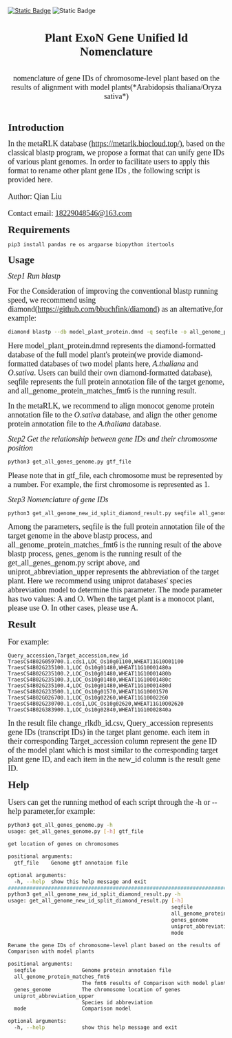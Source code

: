 [![Static Badge](https://www.python.org/static/img/python-logo@2x.png)](https://img.shields.io/badge/python-script-red)
![Static Badge](https://img.shields.io/badge/metaRLK-rename_gene_IDs-blue)

<div align='center'>
<strong><font face='Times New Roman'><h1>Plant ExoN Gene Unified ld Nomenclature</h1></font></strong>
</div>
<br>

<center><font size="4" face='Times New Roman'>nomenclature of gene IDs of chromosome-level plant based on the results of alignment with model plants(*Arabidopsis thaliana/Oryza sativa*)</font></center>

<br>
<br>

<strong><font size="5" face='Times New Roman'>Introduction</font></strong>

<font size="4" face='Times New Roman'>In the metaRLK database (https://metarlk.biocloud.top/), based on the classical blastp program, we propose a format that can unify gene IDs of various plant genomes. In order to facilitate users to apply this format to rename other plant gene IDs , the following script is provided here.

Author: Qian Liu

Contact email: 18229048546@163.com</font>

<strong><font size="5" face='Times New Roman'>Requirements</font></strong>

```bash
pip3 install pandas re os argparse biopython itertools
```

<strong><font size="5" face='Times New Roman'>Usage</font></strong>

<font size="4" face='Times New Roman'>*Step1 Run blastp*</font>

<font size="4" face='Times New Roman'>For the Consideration of improving the conventional blastp running speed, we recommend using diamond(https://github.com/bbuchfink/diamond) as an alternative,for example:</font>

```bash
diamond blastp --db model_plant_protein.dmnd -q seqfile -o all_genome_protein_matches_fmt6
```

<font size="4" face='Times New Roman'>Here model_plant_protein.dmnd represents the diamond-formatted database of the full model plant's protein(we provide diamond-formatted databases of two model plants here, *A.thaliana* and *O.sativa*. Users can build their own diamond-formatted database), seqfile represents the full protein annotation file of the target genome, and all_genome_protein_matches_fmt6 is the running result.</font>

<font size="4" face='Times New Roman'>In the metaRLK, we recommend to align monocot genome protein annotation file to the *O.sativa* database, and align the other genome protein annotation file to the *A.thaliana* database.</font>

<font size="4" face='Times New Roman'>*Step2 Get the relationship between gene IDs and their chromosome position*</font>

```bash
python3 get_all_genes_genome.py gtf_file
```

<font size="4" face='Times New Roman'>Please note that in gtf_file, each chromosome must be represented by a number. For example, the first chromosome is represented as 1.</font>

<font size="4" face='Times New Roman'>*Step3 Nomenclature of gene IDs*</font>

```bash
python3 get_all_genome_new_id_split_diamond_result.py seqfile all_genome_protein_matches_fmt6 genes_genome uniprot_abbreviation_upper mode
```
<font size="4" face='Times New Roman'>Among the parameters, seqfile is the full protein annotation file of the target genome in the above blastp process, and all_genome_protein_matches_fmt6 is the running result of the above blastp process, genes_genom is the running result of the get_all_genes_genom.py script above, and uniprot_abbreviation_upper represents the abbreviation of the target plant. Here we recommend using uniprot databases' species abbreviation model to determine this parameter. The mode parameter has two values: A and O. When the target plant is a monocot plant, please use O. In other cases, please use A.</font>

<strong><font size="5" face='Times New Roman'>Result</font></strong>
<br>
<br>
<font size="4" face='Times New Roman'>For example:</font>

```
Query_accession,Target_accession,new_id
TraesCS4B02G059700.1.cds1,LOC_Os10g01100,WHEAT11G10O01100
TraesCS4B02G235100.1,LOC_Os10g01480,WHEAT11G10O01480a
TraesCS4B02G235100.2,LOC_Os10g01480,WHEAT11G10O01480b
TraesCS4B02G235100.3,LOC_Os10g01480,WHEAT11G10O01480c
TraesCS4B02G235100.4,LOC_Os10g01480,WHEAT11G10O01480d
TraesCS4B02G233500.1,LOC_Os10g01570,WHEAT11G10O01570
TraesCS4B02G026700.1,LOC_Os10g02260,WHEAT11G10O02260
TraesCS4B02G230700.1.cds1,LOC_Os10g02620,WHEAT11G10O02620
TraesCS4B02G383900.1,LOC_Os10g02840,WHEAT11G10O02840a
```
<font size="4" face='Times New Roman'>In the result file change_rlkdb_id.csv, Query_accession represents gene IDs (transcript IDs) in the target plant genome. each item in their corresponding Target_accession column represent the gene ID of the model plant which is most similar to the corresponding target plant gene ID, and each item in the new_id column is the result gene ID.</font>

<strong><font size="5" face='Times New Roman'>Help</font></strong>
<br>
<br>
<font size="4" face='Times New Roman'>Users can get the running method of each script through the -h or --help parameter,for example:</font>

```bash
python3 get_all_genes_genome.py -h
usage: get_all_genes_genome.py [-h] gtf_file

get location of genes on chromosomes

positional arguments:
  gtf_file    Genome gtf annotaion file

optional arguments:
  -h, --help  show this help message and exit
####################################################################################
python3 get_all_genome_new_id_split_diamond_result.py -h
usage: get_all_genome_new_id_split_diamond_result.py [-h]
                                                     seqfile
                                                     all_genome_protein_matches_fmt6
                                                     genes_genome
                                                     uniprot_abbreviation_upper
                                                     mode

Rename the gene IDs of chromosome-level plant based on the results of
Comparison with model plants

positional arguments:
  seqfile               Genome protein annotaion file
  all_genome_protein_matches_fmt6
                        The fmt6 results of Comparison with model plants
  genes_genome          The chromosome location of genes
  uniprot_abbreviation_upper
                        Species id abbreviation
  mode                  Comparison model

optional arguments:
  -h, --help            show this help message and exit
```

